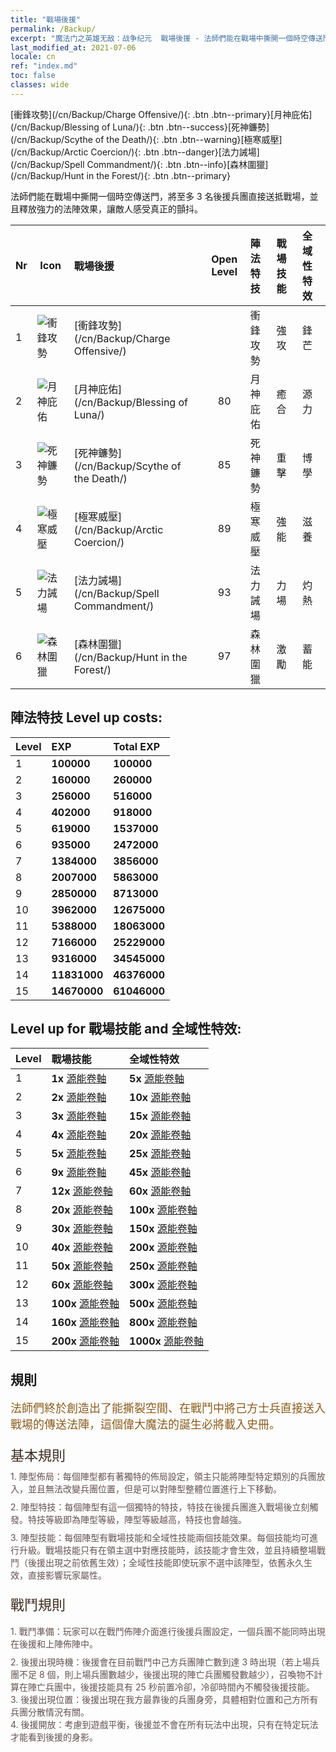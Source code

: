 ```yaml
---
title: "戰場後援"
permalink: /Backup/
excerpt: "魔法门之英雄无敌：战争纪元  戰場後援 - 法師們能在戰場中撕開一個時空傳送門，將至多 3 名後援兵團直接送抵戰場，並且釋放強力的法陣效果，讓敵人感受真正的顫抖。"
last_modified_at: 2021-07-06
locale: cn
ref: "index.md"
toc: false
classes: wide
---
```


  [衝鋒攻勢](/cn/Backup/Charge Offensive/){: .btn .btn--primary}[月神庇佑](/cn/Backup/Blessing of Luna/){: .btn .btn--success}[死神鐮勢](/cn/Backup/Scythe of the Death/){: .btn .btn--warning}[極寒威壓](/cn/Backup/Arctic Coercion/){: .btn .btn--danger}[法力誡場](/cn/Backup/Spell Commandment/){: .btn .btn--info}[森林圍獵](/cn/Backup/Hunt in the Forest/){: .btn .btn--primary}

  法師們能在戰場中撕開一個時空傳送門，將至多 3 名後援兵團直接送抵戰場，並且釋放強力的法陣效果，讓敵人感受真正的顫抖。

  |  Nr  | Icon | 戰場後援 | Open Level | 陣法特技 | 戰場技能 | 全域性特效 |
  |:-----|------|:---------------|:----------:|:--------------|:--------------|:-------------|
  | 1  | ![衝鋒攻勢](/images/b/backupIcon_1.png) | [衝鋒攻勢](/cn/Backup/Charge Offensive/) |  | 衝鋒攻勢 | 強攻 | 鋒芒 |
  | 2  | ![月神庇佑](/images/b/backupIcon_2.png) | [月神庇佑](/cn/Backup/Blessing of Luna/) | 80 | 月神庇佑 | 癒合 | 源力 |
  | 3  | ![死神鐮勢](/images/b/backupIcon_3.png) | [死神鐮勢](/cn/Backup/Scythe of the Death/) | 85 | 死神鐮勢 | 重擊 | 博學 |
  | 4  | ![極寒威壓](/images/b/backupIcon_4.png) | [極寒威壓](/cn/Backup/Arctic Coercion/) | 89 | 極寒威壓 | 強能 | 滋養 |
  | 5  | ![法力誡場](/images/b/backupIcon_6.png) | [法力誡場](/cn/Backup/Spell Commandment/) | 93 | 法力誡場 | 力場 | 灼熱 |
  | 6  | ![森林圍獵](/images/b/backupIcon_5.png) | [森林圍獵](/cn/Backup/Hunt in the Forest/) | 97 | 森林圍獵 | 激勵 | 蓄能 |


## 陣法特技 Level up costs:

  |  Level  | EXP | Total EXP | 
  |:-----|:----|:----------| 
  | 1 | **100000** | **100000** | 
  | 2 | **160000** | **260000** | 
  | 3 | **256000** | **516000** | 
  | 4 | **402000** | **918000** | 
  | 5 | **619000** | **1537000** | 
  | 6 | **935000** | **2472000** | 
  | 7 | **1384000** | **3856000** | 
  | 8 | **2007000** | **5863000** | 
  | 9 | **2850000** | **8713000** | 
  | 10 | **3962000** | **12675000** | 
  | 11 | **5388000** | **18063000** | 
  | 12 | **7166000** | **25229000** | 
  | 13 | **9316000** | **34545000** | 
  | 14 | **11831000** | **46376000** | 
  | 15 | **14670000** | **61046000** | 


## Level up for 戰場技能 and 全域性特效:

  |  Level  | 戰場技能 | 全域性特效 | 
  |:-----|:----|:----------| 
  | 1 | **1x** [源能卷軸](/cn/Items/con_830/) | **5x** [源能卷軸](/cn/Items/con_830/) | 
  | 2 | **2x** [源能卷軸](/cn/Items/con_830/) | **10x** [源能卷軸](/cn/Items/con_830/) | 
  | 3 | **3x** [源能卷軸](/cn/Items/con_830/) | **15x** [源能卷軸](/cn/Items/con_830/) | 
  | 4 | **4x** [源能卷軸](/cn/Items/con_830/) | **20x** [源能卷軸](/cn/Items/con_830/) | 
  | 5 | **5x** [源能卷軸](/cn/Items/con_830/) | **25x** [源能卷軸](/cn/Items/con_830/) | 
  | 6 | **9x** [源能卷軸](/cn/Items/con_830/) | **45x** [源能卷軸](/cn/Items/con_830/) | 
  | 7 | **12x** [源能卷軸](/cn/Items/con_830/) | **60x** [源能卷軸](/cn/Items/con_830/) | 
  | 8 | **20x** [源能卷軸](/cn/Items/con_830/) | **100x** [源能卷軸](/cn/Items/con_830/) | 
  | 9 | **30x** [源能卷軸](/cn/Items/con_830/) | **150x** [源能卷軸](/cn/Items/con_830/) | 
  | 10 | **40x** [源能卷軸](/cn/Items/con_830/) | **200x** [源能卷軸](/cn/Items/con_830/) | 
  | 11 | **50x** [源能卷軸](/cn/Items/con_830/) | **250x** [源能卷軸](/cn/Items/con_830/) | 
  | 12 | **60x** [源能卷軸](/cn/Items/con_830/) | **300x** [源能卷軸](/cn/Items/con_830/) | 
  | 13 | **100x** [源能卷軸](/cn/Items/con_830/) | **500x** [源能卷軸](/cn/Items/con_830/) | 
  | 14 | **160x** [源能卷軸](/cn/Items/con_830/) | **800x** [源能卷軸](/cn/Items/con_830/) | 
  | 15 | **200x** [源能卷軸](/cn/Items/con_830/) | **1000x** [源能卷軸](/cn/Items/con_830/) | 


## 規則

  <span style="color: #8a5c1d;font-size:18px">法師們終於創造出了能撕裂空間、在戰鬥中將己方士兵直接送入戰場的傳送法陣，這個偉大魔法的誕生必將載入史冊。</span><br/><span style="color: #ffffff">　</span><br/><span style="color: #3c2a1e;font-size:22px">基本規則</span><br/><span style="color: #ffffff;font-size:6px">　</span><br/><span style="color: #645252">1. 陣型佈局：每個陣型都有著獨特的佈局設定，領主只能將陣型特定類別的兵團放入，並且無法改變兵團位置，但是可以對陣型整體位置進行上下移動。</span><br/><span style="color: #ffffff;font-size:6px">　</span><br/><span style="color: #645252">2. 陣型特技：每個陣型有這一個獨特的特技，特技在後援兵團進入戰場後立刻觸發。特技等級即為陣型等級，陣型等級越高，特技也會越強。</span><br/><span style="color: #ffffff;font-size:6px">　</span><br/><span style="color: #645252">3. 陣型技能：每個陣型有戰場技能和全域性技能兩個技能效果。每個技能均可進行升級。戰場技能只有在領主選中對應技能時，該技能才會生效，並且持續整場戰鬥（後援出現之前依舊生效）；全域性技能即使玩家不選中該陣型，依舊永久生效，直接影響玩家屬性。</span><br/><span style="color: #ffffff">　</span><br/><span style="color: #3c2a1e;font-size:22px">戰鬥規則</span><br/><span style="color: #ffffff;font-size:6px">　</span><br/><span style="color: #ffffff;font-size:6px">　</span><br/><span style="color: #645252">1. 戰鬥準備：玩家可以在戰鬥佈陣介面進行後援兵團設定，一個兵團不能同時出現在後援和上陣佈陣中。</span><br/><span style="color: #ffffff;font-size:6px">　</span><br/><span style="color: #645252">2. 後援出現時機：後援會在目前戰鬥中己方兵團陣亡數到達 3 時出現（若上場兵團不足 8 個，則上場兵團數越少，後援出現的陣亡兵團觸發數越少），召喚物不計算在陣亡兵團中，後援技能具有 25 秒前置冷卻，冷卻時間內不觸發後援技能。</span><br/><span style="color: #645252">3. 後援出現位置：後援出現在我方最靠後的兵團身旁，具體相對位置和己方所有兵團分散情況有關。</span><br/><span style="color: #645252">4. 後援開放：考慮到遊戲平衡，後援並不會在所有玩法中出現，只有在特定玩法才能看到後援的身影。</span>

<br/>